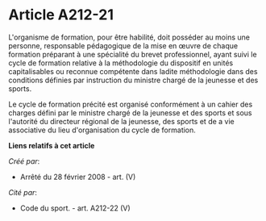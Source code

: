 # Article A212-21

L'organisme de formation, pour être habilité, doit posséder au moins une personne, responsable pédagogique de la mise en
œuvre de chaque formation préparant à une spécialité du brevet professionnel, ayant suivi le cycle de formation relative à la
méthodologie du dispositif en unités capitalisables ou reconnue compétente dans ladite méthodologie dans des conditions
définies par instruction du ministre chargé de la jeunesse et des sports.

Le cycle de formation précité est organisé conformément à un cahier des charges défini par le ministre chargé de la jeunesse
et des sports et sous l'autorité du directeur régional de la jeunesse, des sports et de a vie associative du lieu
d'organisation du cycle de formation.

**Liens relatifs à cet article**

_Créé par_:

  - Arrêté du 28 février 2008 - art. (V)

_Cité par_:

  - Code du sport. - art. A212-22 (V)
